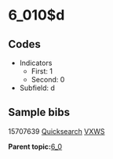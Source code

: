 # 6\_010$d

## Codes

-   Indicators
    -   First: 1
    -   Second: 0
-   Subfield: d

## Sample bibs

15707639 [Quicksearch](https://search.library.yale.edu/catalog/15707639) [VXWS](http://prodorbis.library.yale.edu:7014/vxws/GetHoldingsService?bibId=15707639)

**Parent topic:**[6\_0](../../tags/6_0/6_0.md)

